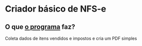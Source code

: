 # Criador básico de NFS-e

## O que [o programa](https://pedromarquetti.github.io/NFSe/) faz?

Coleta dados de itens vendidos e impostos e cria um PDF simples
